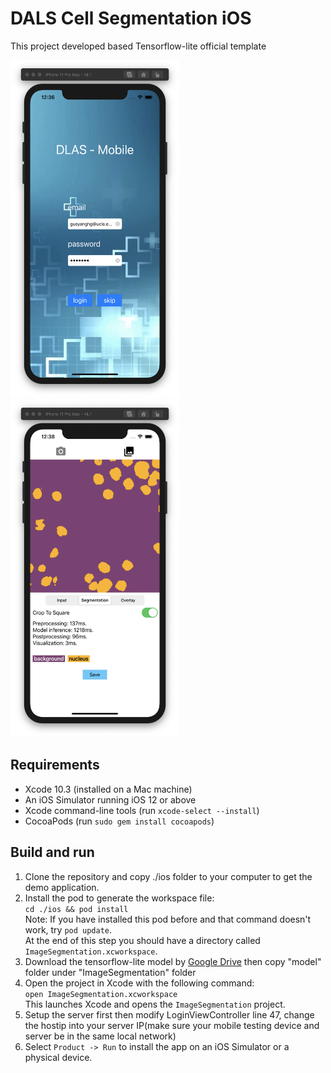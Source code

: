 # DALS Cell Segmentation iOS 
This project developed based Tensorflow-lite official template

<p float="left">
<img src="mobilelogin.png" width="270" height="540">
<img src="literesult.png" width="270" height="540">
</p>

## Requirements

*  Xcode 10.3 (installed on a Mac machine)
*  An iOS Simulator running iOS 12 or above
*  Xcode command-line tools (run ```xcode-select --install```)
*  CocoaPods (run ```sudo gem install cocoapods```)

## Build and run

1. Clone the repository and copy ./ios folder to your computer to get the
demo
application.<br/>
1. Install the pod to generate the workspace file:<br/>
```cd ./ios && pod install```<br/>
Note: If you have installed this pod before and that command doesn't work, try ```pod update```.<br/>
At the end of this step you should have a directory called ```ImageSegmentation.xcworkspace```.
1. Download the tensorflow-lite model by <a href="https://drive.google.com/file/d/1fulEL2mnsiMvzZz9yBZniPOIhnkzq1e9/view?usp=sharing">Google Drive</a> then copy "model" folder under "ImageSegmentation" folder<br/>
1. Open the project in Xcode with the following command:<br/>
```open ImageSegmentation.xcworkspace```<br/>
This launches Xcode and opens the ```ImageSegmentation``` project.
1. Setup the server first then modify LoginViewController line 47, change the hostip into your server IP(make sure your mobile testing device and server be in the same local network)
1. Select `Product -> Run` to install the app on an iOS Simulator or a physical
device.
